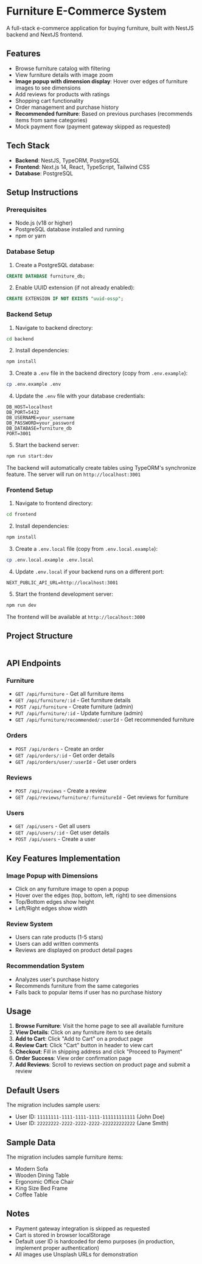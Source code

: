 # Furniture E-Commerce System

A full-stack e-commerce application for buying furniture, built with NestJS backend and NextJS frontend.

## Features

- Browse furniture catalog with filtering
- View furniture details with image zoom
- **Image popup with dimension display**: Hover over edges of furniture images to see dimensions
- Add reviews for products with ratings
- Shopping cart functionality
- Order management and purchase history
- **Recommended furniture**: Based on previous purchases (recommends items from same categories)
- Mock payment flow (payment gateway skipped as requested)

## Tech Stack

- **Backend**: NestJS, TypeORM, PostgreSQL
- **Frontend**: Next.js 14, React, TypeScript, Tailwind CSS
- **Database**: PostgreSQL

## Setup Instructions

### Prerequisites

- Node.js (v18 or higher)
- PostgreSQL database installed and running
- npm or yarn

### Database Setup

1. Create a PostgreSQL database:
```sql
CREATE DATABASE furniture_db;
```

2. Enable UUID extension (if not already enabled):
```sql
CREATE EXTENSION IF NOT EXISTS "uuid-ossp";
```

### Backend Setup

1. Navigate to backend directory:
```bash
cd backend
```

2. Install dependencies:
```bash
npm install
```

3. Create a `.env` file in the backend directory (copy from `.env.example`):
```bash
cp .env.example .env
```

4. Update the `.env` file with your database credentials:
```env
DB_HOST=localhost
DB_PORT=5432
DB_USERNAME=your_username
DB_PASSWORD=your_password
DB_DATABASE=furniture_db
PORT=3001
```

5. Start the backend server:
```bash
npm run start:dev
```

The backend will automatically create tables using TypeORM's synchronize feature. The server will run on `http://localhost:3001`

### Frontend Setup

1. Navigate to frontend directory:
```bash
cd frontend
```

2. Install dependencies:
```bash
npm install
```

3. Create a `.env.local` file (copy from `.env.local.example`):
```bash
cp .env.local.example .env.local
```

4. Update `.env.local` if your backend runs on a different port:
```env
NEXT_PUBLIC_API_URL=http://localhost:3001
```

5. Start the frontend development server:
```bash
npm run dev
```

The frontend will be available at `http://localhost:3000`

## Project Structure

```
```

## API Endpoints

### Furniture
- `GET /api/furniture` - Get all furniture items
- `GET /api/furniture/:id` - Get furniture details
- `POST /api/furniture` - Create furniture (admin)
- `PUT /api/furniture/:id` - Update furniture (admin)
- `GET /api/furniture/recommended/:userId` - Get recommended furniture

### Orders
- `POST /api/orders` - Create an order
- `GET /api/orders/:id` - Get order details
- `GET /api/orders/user/:userId` - Get user orders

### Reviews
- `POST /api/reviews` - Create a review
- `GET /api/reviews/furniture/:furnitureId` - Get reviews for furniture

### Users
- `GET /api/users` - Get all users
- `GET /api/users/:id` - Get user details
- `POST /api/users` - Create a user

## Key Features Implementation

### Image Popup with Dimensions
- Click on any furniture image to open a popup
- Hover over the edges (top, bottom, left, right) to see dimensions
- Top/Bottom edges show height
- Left/Right edges show width

### Review System
- Users can rate products (1-5 stars)
- Users can add written comments
- Reviews are displayed on product detail pages

### Recommendation System
- Analyzes user's purchase history
- Recommends furniture from the same categories
- Falls back to popular items if user has no purchase history

## Usage

1. **Browse Furniture**: Visit the home page to see all available furniture
2. **View Details**: Click on any furniture item to see details
3. **Add to Cart**: Click "Add to Cart" on a product page
4. **Review Cart**: Click "Cart" button in header to view cart
5. **Checkout**: Fill in shipping address and click "Proceed to Payment"
6. **Order Success**: View order confirmation page
7. **Add Reviews**: Scroll to reviews section on product page and submit a review

## Default Users

The migration includes sample users:
- User ID: `11111111-1111-1111-1111-111111111111` (John Doe)
- User ID: `22222222-2222-2222-2222-222222222222` (Jane Smith)

## Sample Data

The migration includes sample furniture items:
- Modern Sofa
- Wooden Dining Table
- Ergonomic Office Chair
- King Size Bed Frame
- Coffee Table

## Notes

- Payment gateway integration is skipped as requested
- Cart is stored in browser localStorage
- Default user ID is hardcoded for demo purposes (in production, implement proper authentication)
- All images use Unsplash URLs for demonstration

